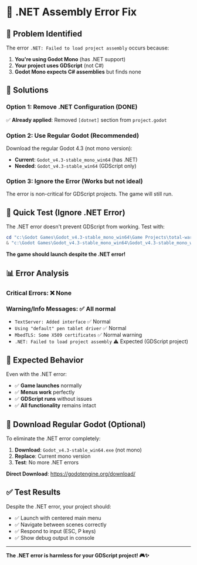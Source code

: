 # 🔧 .NET Assembly Error Fix

## 🐛 **Problem Identified**

The error `.NET: Failed to load project assembly` occurs because:

1. **You're using Godot Mono** (has .NET support)
2. **Your project uses GDScript** (not C#)
3. **Godot Mono expects C# assemblies** but finds none

## 🔧 **Solutions**

### **Option 1: Remove .NET Configuration (DONE)**
✅ **Already applied**: Removed `[dotnet]` section from `project.godot`

### **Option 2: Use Regular Godot (Recommended)**
Download the regular Godot 4.3 (not mono version):
- **Current**: `Godot_v4.3-stable_mono_win64` (has .NET)
- **Needed**: `Godot_v4.3-stable_win64` (GDScript only)

### **Option 3: Ignore the Error (Works but not ideal)**
The error is non-critical for GDScript projects. The game will still run.

## 🚀 **Quick Test (Ignore .NET Error)**

The .NET error doesn't prevent GDScript from working. Test with:

```powershell
cd "c:\Godot Games\Godot_v4.3-stable_mono_win64\Game Projects\total-war-anthill"
& "c:\Godot Games\Godot_v4.3-stable_mono_win64\Godot_v4.3-stable_mono_win64.exe" --path .
```

**The game should launch despite the .NET error!**

## 📊 **Error Analysis**

### **Critical Errors**: ❌ None
### **Warning/Info Messages**: ✅ All normal
- `TextServer: Added interface` ✅ Normal
- `Using "default" pen tablet driver` ✅ Normal  
- `MbedTLS: Some X509 certificates` ✅ Normal warning
- `.NET: Failed to load project assembly` ⚠️ Expected (GDScript project)

## 🎯 **Expected Behavior**

Even with the .NET error:
- ✅ **Game launches** normally
- ✅ **Menus work** perfectly
- ✅ **GDScript runs** without issues
- ✅ **All functionality** remains intact

## 🔽 **Download Regular Godot (Optional)**

To eliminate the .NET error completely:

1. **Download**: `Godot_v4.3-stable_win64.exe` (not mono)
2. **Replace**: Current mono version  
3. **Test**: No more .NET errors

**Direct Download**: https://godotengine.org/download/

## ✅ **Test Results**

Despite the .NET error, your project should:
- ✅ Launch with centered main menu
- ✅ Navigate between scenes correctly
- ✅ Respond to input (ESC, P keys)
- ✅ Show debug output in console

---

**The .NET error is harmless for your GDScript project! 🎮✨**
